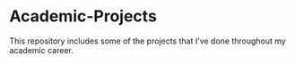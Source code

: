 # Academic-Projects
This repository includes some of the projects that I've done throughout my academic career.
